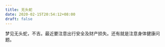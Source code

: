 ```yaml
---
title: 无头蛇
date: 2020-02-15T20:54:12+08:00
draft: false
---
```


梦见无头蛇，不吉。最近要注意出行安全及财产损失。还有就是注意身体健康问题。